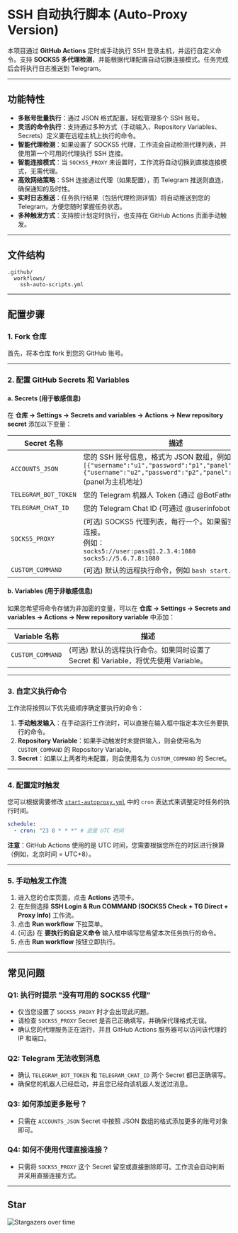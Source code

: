 # SSH 自动执行脚本 (Auto-Proxy Version)

本项目通过 **GitHub Actions** 定时或手动执行 SSH 登录主机，并运行自定义命令。支持 **SOCKS5 多代理检测**，并能根据代理配置自动切换连接模式。任务完成后会将执行日志推送到 Telegram。

---

## 功能特性
- **多账号批量执行**：通过 JSON 格式配置，轻松管理多个 SSH 账号。
- **灵活的命令执行**：支持通过多种方式（手动输入、Repository Variables、Secrets）定义要在远程主机上执行的命令。
- **智能代理检测**：如果设置了 SOCKS5 代理，工作流会自动检测代理列表，并使用第一个可用的代理执行 SSH 连接。
- **智能连接模式**：当 `SOCKS5_PROXY` 未设置时，工作流将自动切换到直接连接模式，无需代理。
- **高效网络策略**：SSH 连接通过代理（如果配置），而 Telegram 推送则直连，确保通知的及时性。
- **实时日志推送**：任务执行结果（包括代理检测详情）将自动推送到您的 Telegram，方便您随时掌握任务状态。
- **多种触发方式**：支持按计划定时执行，也支持在 GitHub Actions 页面手动触发。

---

## 文件结构
```
.github/
  workflows/
    ssh-auto-scripts.yml
```

---

## 配置步骤

### 1. Fork 仓库
首先，将本仓库 fork 到您的 GitHub 账号。

---

### 2. 配置 GitHub Secrets 和 Variables

#### a. Secrets (用于敏感信息)
在 **仓库 → Settings → Secrets and variables → Actions → New repository secret** 添加以下变量：

| Secret 名称             | 描述 |
|-------------------------|------|
| `ACCOUNTS_JSON`         | 您的 SSH 账号信息，格式为 JSON 数组，例如：<br>`[{"username":"u1","password":"p1","panel":"host1"},{"username":"u2","password":"p2","panel":"host2"}]` (panel为主机地址)|
| `TELEGRAM_BOT_TOKEN`    | 您的 Telegram 机器人 Token (通过 @BotFather 获取)。 |
| `TELEGRAM_CHAT_ID`      | 您的 Telegram Chat ID (可通过 @userinfobot 获取)。 |
| `SOCKS5_PROXY`          | (可选) SOCKS5 代理列表，每行一个。如果留空，将直接连接。<br>例如：<br>`socks5://user:pass@1.2.3.4:1080`<br>`socks5://5.6.7.8:1080` |
| `CUSTOM_COMMAND`        | (可选) 默认的远程执行命令，例如 `bash start.sh`。 |

#### b. Variables (用于非敏感信息)
如果您希望将命令存储为非加密的变量，可以在 **仓库 → Settings → Secrets and variables → Actions → New repository variable** 中添加：

| Variable 名称      | 描述 |
|--------------------|------|
| `CUSTOM_COMMAND`   | (可选) 默认的远程执行命令。如果同时设置了 Secret 和 Variable，将优先使用 Variable。 |

---

### 3. 自定义执行命令
工作流将按照以下优先级顺序确定要执行的命令：
1.  **手动触发输入**：在手动运行工作流时，可以直接在输入框中指定本次任务要执行的命令。
2.  **Repository Variable**：如果手动触发时未提供输入，则会使用名为 `CUSTOM_COMMAND` 的 Repository Variable。
3.  **Secret**：如果以上两者均未配置，则会使用名为 `CUSTOM_COMMAND` 的 Secret。

---

### 4. 配置定时触发
您可以根据需要修改 [`start-autoproxy.yml`](.github/workflows/start-autoproxy.yml) 中的 `cron` 表达式来调整定时任务的执行时间。
```yaml
schedule:
  - cron: "23 8 * * *" # 这是 UTC 时间
```
**注意**：GitHub Actions 使用的是 UTC 时间，您需要根据您所在的时区进行换算（例如，北京时间 = UTC+8）。

---

### 5. 手动触发工作流
1.  进入您的仓库页面，点击 **Actions** 选项卡。
2.  在左侧选择 **SSH Login & Run COMMAND (SOCKS5 Check + TG Direct + Proxy Info)** 工作流。
3.  点击 **Run workflow** 下拉菜单。
4.  (可选) 在 **要执行的自定义命令** 输入框中填写您希望本次任务执行的命令。
5.  点击 **Run workflow** 按钮立即执行。

---

## 常见问题

### Q1: 执行时提示 "没有可用的 SOCKS5 代理"
- 仅当您设置了 `SOCKS5_PROXY` 时才会出现此问题。
- 请检查 `SOCKS5_PROXY` Secret 是否已正确填写，并确保代理格式无误。
- 确认您的代理服务正在运行，并且 GitHub Actions 服务器可以访问该代理的 IP 和端口。

### Q2: Telegram 无法收到消息
- 确认 `TELEGRAM_BOT_TOKEN` 和 `TELEGRAM_CHAT_ID` 两个 Secret 都已正确填写。
- 确保您的机器人已经启动，并且您已经向该机器人发送过消息。

### Q3: 如何添加更多账号？
- 只需在 `ACCOUNTS_JSON` Secret 中按照 JSON 数组的格式添加更多的账号对象即可。

### Q4: 如何不使用代理直接连接？
- 只需将 `SOCKS5_PROXY` 这个 Secret 留空或直接删除即可。工作流会自动判断并采用直接连接方式。

---

## Star
![Stargazers over time](https://starchart.cc/Git-think/ssh-auto-scripts.svg?variant=adaptive)
